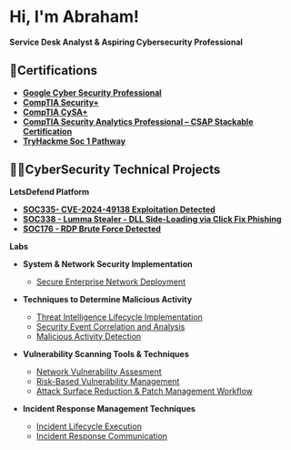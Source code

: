 # Hi, I'm Abraham!  
 **Service Desk Analyst & Aspiring Cybersecurity Professional**
## 📄Certifications 
- **[Google Cyber Security Professional](https://www.credly.com/badges/3bcd2e94-356c-4253-8bed-05638cbe89c3/public_url)**
- **[CompTIA Security+](https://www.credly.com/badges/7092a76e-1800-4cd1-a50d-ace815281e67/public_url)**
- **[CompTIA CySA+](https://www.credly.com/badges/0cb90543-49fc-4837-b0f5-7a1e1bba1d0f/public_url)**
- **[CompTIA Security Analytics Professional – CSAP Stackable Certification](https://www.credly.com/badges/67ad70f8-db21-4ab3-95d9-622fde95b52f/public_url)**
- **[TryHackme Soc 1 Pathway](https://tryhackme-certificates.s3-eu-west-1.amazonaws.com/THM-YSJ4NO55BV.pdf)**

## 👨‍💻CyberSecurity Technical Projects
 **LetsDefend Platform**
- **[SOC335- CVE-2024-49138 Exploitation Detected](https://github.com/Glitch-ao/SOC335-CVE-2024-49138-Exploitation-Detected)**
- **[SOC338 - Lumma Stealer - DLL Side-Loading via Click Fix Phishing](https://github.com/Glitch-ao/SOC338---Lumma-Stealer---DLL-Side-Loading-via-Click-Fix-Phishing)**
- **[SOC176 - RDP Brute Force Detected](https://github.com/Glitch-ao/SOC176---RDP-Brute-Force-Detected)**

**Labs**
- **System & Network Security Implementation** 
  - [Secure Enterprise Network Deployment](https://github.com/Glitch-ao/Secure-Enterprise-Network-Deployment/blob/main/README.md)

- **Techniques to Determine Malicious Activity**
  - [Threat Intelligence Lifecycle Implementation](https://github.com/Glitch-ao/Threat-Intelligence-Lifecyle-deployment/blob/main/README.md)
  - [Security Event Correlation and Analysis](https://github.com/Glitch-ao/Identifying-Analyzing-Malicious-Activity/blob/main/README.md)
  - [Malicious Activity Detection](https://github.com/Glitch-ao/Malicious-Activity-Detection/blob/main/README.md)

- **Vulnerability Scanning Tools & Techniques**
  - [Network Vulnerability Assesment](https://github.com/Glitch-ao/Vulnerability-scanning-tools-techniques/blob/main/README.md)
  - [Risk-Based Vulnerability Management](https://github.com/Glitch-ao/Risk-based-Vulnerability-Management/blob/main/README.md)
  - [Attack Surface Reduction & Patch Management Workflow](https://github.com/Glitch-ao/Attack-Surface-Reduction-Patch-management-Workflow/blob/main/README.md)

- **Incident Response Management Techniques**
  - [Incident Lifecycle Execution](https://github.com/Glitch-ao/Incident-Lifecycle-Execution/blob/main/README.md) 
  - [Incident Response Communication](https://github.com/Glitch-ao/Incident-Response-Communication/blob/main/README.md) 








